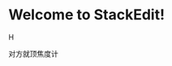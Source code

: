 
# Welcome to StackEdit!

H


对方就顶焦度计
<!--stackedit_data:
eyJoaXN0b3J5IjpbNTU3NjU4NTI3LC01MjMwMTgwODcsLTcxNT
I1MTk5MCwtMTE1MjQ0ODY3NCwtMTMxMzM4MTczNCwzNTQ0MjQ4
MTYsLTkyNTc3MDc1OCwtMTU2NTAwODAyOCwtMzA1MzQ1MjI5XX
0=
-->